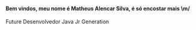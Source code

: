 #### Bem vindos, meu nome é Matheus Alencar Silva, é só encostar mais \m/

Future Desenvolvedor Java Jr
Generation 
